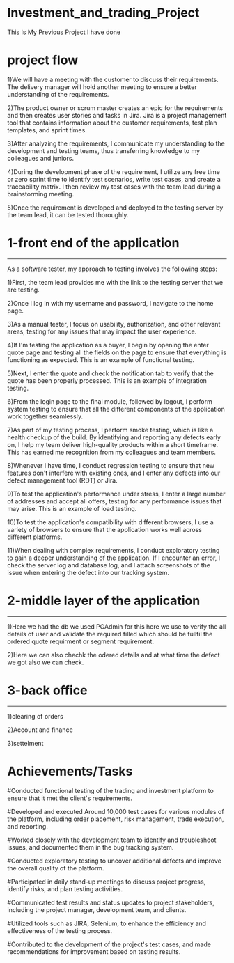 # Investment_and_trading_Project
This Is My Previous Project I have done 

# project flow

1)We will have a meeting with the customer to discuss their requirements. The delivery manager will hold another meeting to ensure a better understanding of the requirements.

2)The product owner or scrum master creates an epic for the requirements and then creates user stories and tasks in Jira. Jira is a project management tool that contains information about the customer requirements, test plan templates, and sprint times.

3)After analyzing the requirements, I communicate my understanding to the development and testing teams, thus transferring knowledge to my colleagues and juniors.

4)During the development phase of the requirement, I utilize any free time or zero sprint time to identify test scenarios, write test cases, and create a traceability matrix. I then review my test cases with the team lead during a brainstorming meeting.

5)Once the requirement is developed and deployed to the testing server by the team lead, it can be tested thoroughly.



# 1-front end of the application
----------------------------------

As a software tester, my approach to testing involves the following steps:

1)First, the team lead provides me with the link to the testing server that we are testing.

2)Once I log in with my username and password, I navigate to the home page.

3)As a manual tester, I focus on usability, authorization, and other relevant areas, testing for any issues that may impact the user experience.

4)If I'm testing the application as a buyer, I begin by opening the enter quote page and testing all the fields on the page to ensure that everything is functioning as expected. This is an example of functional testing.

5)Next, I enter the quote and check the notification tab to verify that the quote has been properly processed. This is an example of integration testing.

6)From the login page to the final module, followed by logout, I perform system testing to ensure that all the different components of the application work together seamlessly.

7)As part of my testing process, I perform smoke testing, which is like a health checkup of the build. By identifying and reporting any defects early on, I help my team deliver high-quality products within a short timeframe. This has earned me recognition from my colleagues and team members.

8)Whenever I have time, I conduct regression testing to ensure that new features don't interfere with existing ones, and I enter any defects into our defect management tool (RDT) or Jira.

9)To test the application's performance under stress, I enter a large number of addresses and accept all offers, testing for any performance issues that may arise. This is an example of load testing.

10)To test the application's compatibility with different browsers, I use a variety of browsers to ensure that the application works well across different platforms.

11)When dealing with complex requirements, I conduct exploratory testing to gain a deeper understanding of the application.
If I encounter an error, I check the server log and database log, and I attach screenshots of the issue when entering the defect into our tracking system.


# 2-middle layer of the application
-----------------------------------------
1)Here we had the db we used PGAdmin for this here we use to verify the all details of user and validate the required filled which should be fullfil the ordered quote requirment or segment requirement.

2)Here we can also chechk the odered details and at what time the defect we got also we can check.

# 3-back office 
-----------------------
1)clearing of orders

2)Account and finance

3)settelment 

# Achievements/Tasks

#Conducted functional testing of the trading and investment
platform to ensure that it met the client's requirements.

#Developed and executed Around 10,000 test cases for various
modules of the platform, including order placement, risk
management, trade execution, and reporting.

#Worked closely with the development team to identify and
troubleshoot issues, and documented them in the bug tracking
system.

#Conducted exploratory testing to uncover additional defects
and improve the overall quality of the platform.

#Participated in daily stand-up meetings to discuss project
progress, identify risks, and plan testing activities.

#Communicated test results and status updates to project
stakeholders, including the project manager, development
team, and clients.

#Utilized tools such as JIRA, Selenium, to enhance the efficiency
and effectiveness of the testing process.

#Contributed to the development of the project's test cases,
and made recommendations for improvement based on
testing results.
